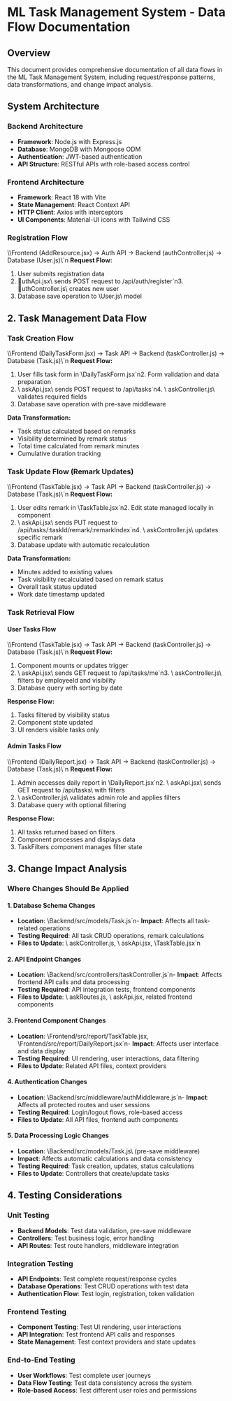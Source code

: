 ﻿# ML Task Management System - Data Flow Documentation

## Overview

This document provides comprehensive documentation of all data flows in the ML Task Management System, including request/response patterns, data transformations, and change impact analysis.

## System Architecture

### Backend Architecture

- **Framework**: Node.js with Express.js
- **Database**: MongoDB with Mongoose ODM
- **Authentication**: JWT-based authentication
- **API Structure**: RESTful APIs with role-based access control

### Frontend Architecture

- **Framework**: React 18 with Vite
- **State Management**: React Context API
- **HTTP Client**: Axios with interceptors
- **UI Components**: Material-UI icons with Tailwind CSS

### Registration Flow

\\\Frontend (AddResource.jsx) → Auth API → Backend (authController.js) → Database (User.js)\\\`n
**Request Flow:**

1. User submits registration data
2. \uthApi.jsx\ sends POST request to \/api/auth/register\`n3. \uthController.js\ creates new user
3. Database save operation to \User.js\ model

## 2. Task Management Data Flow

### Task Creation Flow

\\\Frontend (DailyTaskForm.jsx) → Task API → Backend (taskController.js) → Database (Task.js)\\\`n
**Request Flow:**

1. User fills task form in \DailyTaskForm.jsx\`n2. Form validation and data preparation
2. \ askApi.jsx\ sends POST request to \/api/tasks\`n4. \ askController.js\ validates required fields
3. Database save operation with pre-save middleware

**Data Transformation:**

- Task status calculated based on remarks
- Visibility determined by remark status
- Total time calculated from remark minutes
- Cumulative duration tracking

### Task Update Flow (Remark Updates)

\\\Frontend (TaskTable.jsx) → Task API → Backend (taskController.js) → Database (Task.js)\\\`n
**Request Flow:**

1. User edits remark in \TaskTable.jsx\`n2. Edit state managed locally in component
2. \ askApi.jsx\ sends PUT request to \/api/tasks/:taskId/remark/:remarkIndex\`n4. \ askController.js\ updates specific remark
3. Database update with automatic recalculation

**Data Transformation:**

- Minutes added to existing values
- Task visibility recalculated based on remark status
- Overall task status updated
- Work date timestamp updated

### Task Retrieval Flow

#### User Tasks Flow

\\\Frontend (TaskTable.jsx) → Task API → Backend (taskController.js) → Database (Task.js)\\\`n
**Request Flow:**

1. Component mounts or updates trigger
2. \ askApi.jsx\ sends GET request to \/api/tasks/me\`n3. \ askController.js\ filters by employeeId and visibility
3. Database query with sorting by date

**Response Flow:**

1. Tasks filtered by visibility status
2. Component state updated
3. UI renders visible tasks only

#### Admin Tasks Flow

\\\Frontend (DailyReport.jsx) → Task API → Backend (taskController.js) → Database (Task.js)\\\`n
**Request Flow:**

1. Admin accesses daily report in \DailyReport.jsx\`n2. \ askApi.jsx\ sends GET request to \/api/tasks\ with filters
2. \ askController.js\ validates admin role and applies filters
3. Database query with optional filtering

**Response Flow:**

1. All tasks returned based on filters
2. Component processes and displays data
3. TaskFilters component manages filter state

## 3. Change Impact Analysis

### Where Changes Should Be Applied

#### 1. Database Schema Changes

- **Location**: \Backend/src/models/Task.js\`n- **Impact**: Affects all task-related operations
- **Testing Required**: All task CRUD operations, remark calculations
- **Files to Update**: \ askController.js\, \ askApi.jsx\, \TaskTable.jsx\`n

#### 2. API Endpoint Changes

- **Location**: \Backend/src/controllers/taskController.js\`n- **Impact**: Affects frontend API calls and data processing
- **Testing Required**: API integration tests, frontend components
- **Files to Update**: \ askRoutes.js\, \ askApi.jsx\, related frontend components

#### 3. Frontend Component Changes

- **Location**: \Frontend/src/report/TaskTable.jsx\, \Frontend/src/report/DailyReport.jsx\`n- **Impact**: Affects user interface and data display
- **Testing Required**: UI rendering, user interactions, data filtering
- **Files to Update**: Related API files, context providers

#### 4. Authentication Changes

- **Location**: \Backend/src/middleware/authMiddleware.js\`n- **Impact**: Affects all protected routes and user sessions
- **Testing Required**: Login/logout flows, role-based access
- **Files to Update**: All API files, frontend auth components

#### 5. Data Processing Logic Changes

- **Location**: \Backend/src/models/Task.js\ (pre-save middleware)
- **Impact**: Affects automatic calculations and data consistency
- **Testing Required**: Task creation, updates, status calculations
- **Files to Update**: Controllers that create/update tasks

## 4. Testing Considerations

### Unit Testing

- **Backend Models**: Test data validation, pre-save middleware
- **Controllers**: Test business logic, error handling
- **API Routes**: Test route handlers, middleware integration

### Integration Testing

- **API Endpoints**: Test complete request/response cycles
- **Database Operations**: Test CRUD operations with test data
- **Authentication Flow**: Test login, registration, token validation

### Frontend Testing

- **Component Testing**: Test UI rendering, user interactions
- **API Integration**: Test frontend API calls and responses
- **State Management**: Test context providers and state updates

### End-to-End Testing

- **User Workflows**: Test complete user journeys
- **Data Flow Testing**: Test data consistency across the system
- **Role-based Access**: Test different user roles and permissions
